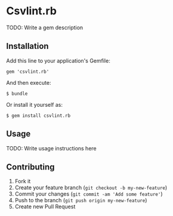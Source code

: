 # Csvlint.rb

TODO: Write a gem description

## Installation

Add this line to your application's Gemfile:

    gem 'csvlint.rb'

And then execute:

    $ bundle

Or install it yourself as:

    $ gem install csvlint.rb

## Usage

TODO: Write usage instructions here

## Contributing

1. Fork it
2. Create your feature branch (`git checkout -b my-new-feature`)
3. Commit your changes (`git commit -am 'Add some feature'`)
4. Push to the branch (`git push origin my-new-feature`)
5. Create new Pull Request
